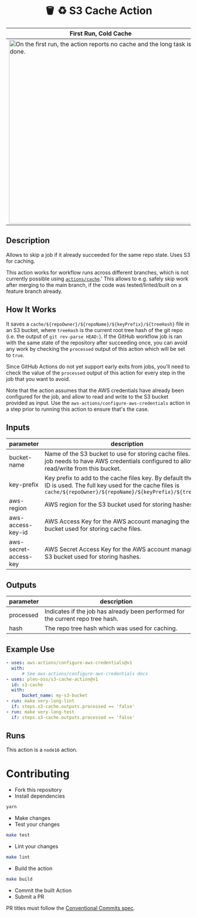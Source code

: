 <h1 align="center">
  🪣 ♻️ S3 Cache Action
</h1>

| First Run, Cold Cache                                                                                                                                                                                       | Next Run, Cache Hit                                                                                                                                                                                            |
| ----------------------------------------------------------------------------------------------------------------------------------------------------------------------------------------------------------- | -------------------------------------------------------------------------------------------------------------------------------------------------------------------------------------------------------------- |
| <img width="500" alt="On the first run, the action reports no cache and the long task is done." src="https://user-images.githubusercontent.com/4643658/180269047-417226dd-ce8f-41a6-92ee-e6ed7d279cb6.png"> | <img width="500" alt="On the next run, the action reports cache hit, and the long task is skipped" src="https://user-images.githubusercontent.com/4643658/180269038-9f896490-619f-4fd8-b801-af01b62b1981.png"> |

<!-- action-docs-description -->

## Description

Allows to skip a job if it already succeeded for the same repo state. Uses S3 for caching.

<!-- action-docs-description -->

This action works for workflow runs across different branches, which is not currently possible using
[`actions/cache`](https://github.com/actions/cache).' This allows to e.g. safely skip work after
merging to the main branch, if the code was tested/linted/built on a feature branch already.

## How It Works

It saves a `cache/${repoOwner}/${repoName}/${keyPrefix}/${treeHash}` file in an S3 bucket, where
`treeHash` is the current root tree hash of the git repo (i.e. the output of `git rev-parse HEAD:`).
If the GitHub workflow job is ran with the same state of the repository after succeeding once, you
can avoid any work by checking the `processed` output of this action which will be set to `true`.

Since GitHub Actions do not yet support early exits from jobs, you'll need to check the value of the
`processed` output of this action for every step in the job that you want to avoid.

Note that the action assumes that the AWS credentials have already been configured for the job, and
allow to read and write to the S3 bucket provided as input. Use the
`aws-actions/configure-aws-credentials` action in a step prior to running this action to ensure
that's the case.

<!-- action-docs-inputs -->

## Inputs

| parameter             | description                                                                                                                                                                 | required | default                          |
| --------------------- | --------------------------------------------------------------------------------------------------------------------------------------------------------------------------- | -------- | -------------------------------- |
| bucket-name           | Name of the S3 bucket to use for storing cache files. The job needs to have AWS credentials configured to allow read/write from this bucket.                                | `true`   |                                  |
| key-prefix            | Key prefix to add to the cache files key. By default the job ID is used. The full key used for the cache files is `cache/${repoOwner}/${repoName}/${keyPrefix}/${treeHash}` | `false`  | ${{ github.job }}                |
| aws-region            | AWS region for the S3 bucket used for storing hashes.                                                                                                                       | `false`  | ${{ env.AWS_REGION }}            |
| aws-access-key-id     | AWS Access Key for the AWS account managing the S3 bucket used for storing cache files.                                                                                     | `false`  | ${{ env.AWS_ACCESS_KEY_ID }}     |
| aws-secret-access-key | AWS Secret Access Key for the AWS account managing the S3 bucket used for storing hashes.                                                                                   | `false`  | ${{ env.AWS_SECRET_ACCESS_KEY }} |

<!-- action-docs-inputs -->

<!-- action-docs-outputs -->

## Outputs

| parameter | description                                                                     |
| --------- | ------------------------------------------------------------------------------- |
| processed | Indicates if the job has already been performed for the current repo tree hash. |
| hash      | The repo tree hash which was used for caching.                                  |

<!-- action-docs-outputs -->

## Example Use

```yaml
- uses: aws-actions/configure-aws-credentials@v1
  with:
      # See aws-actions/configure-aws-credentials docs
- uses: pleo-oss/s3-cache-action@v1
  id: s3-cache
  with:
      bucket_name: my-s3-bucket
- run: make very-long-lint
  if: steps.s3-cache.outputs.processed == 'false'
- run: make very-long-test
  if: steps.s3-cache.outputs.processed == 'false'
```

<!-- action-docs-runs -->

## Runs

This action is a `node16` action.

<!-- action-docs-runs -->

# Contributing

-   Fork this repository
-   Install dependencies

```sh
yarn
```

-   Make changes
-   Test your changes

```sh
make test
```

-   Lint your changes

```sh
make lint
```

-   Build the action

```sh
make build
```

-   Commit the built Action
-   Submit a PR

PR titles must follow the
[Conventional Commits spec](https://www.conventionalcommits.org/en/v1.0.0/).
